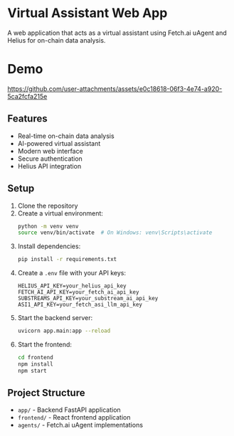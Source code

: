 # Virtual Assistant Web App

A web application that acts as a virtual assistant using Fetch.ai uAgent and Helius for on-chain data analysis.

# Demo
https://github.com/user-attachments/assets/e0c18618-06f3-4e74-a920-5ca2fcfa215e

## Features
- Real-time on-chain data analysis
- AI-powered virtual assistant
- Modern web interface
- Secure authentication
- Helius API integration

## Setup

1. Clone the repository
2. Create a virtual environment:
   ```bash
   python -m venv venv
   source venv/bin/activate  # On Windows: venv\Scripts\activate
   ```
3. Install dependencies:
   ```bash
   pip install -r requirements.txt
   ```
4. Create a `.env` file with your API keys:
   ```
   HELIUS_API_KEY=your_helius_api_key
   FETCH_AI_API_KEY=your_fetch_ai_api_key
   SUBSTREAMS_API_KEY=your_substream_ai_api_key
   ASI1_API_KEY=your_fetch_asi_llm_api_key
   ```
5. Start the backend server:
   ```bash
   uvicorn app.main:app --reload
   ```
6. Start the frontend:
   ```bash
   cd frontend
   npm install
   npm start
   ```

## Project Structure
- `app/` - Backend FastAPI application
- `frontend/` - React frontend application
- `agents/` - Fetch.ai uAgent implementations 
